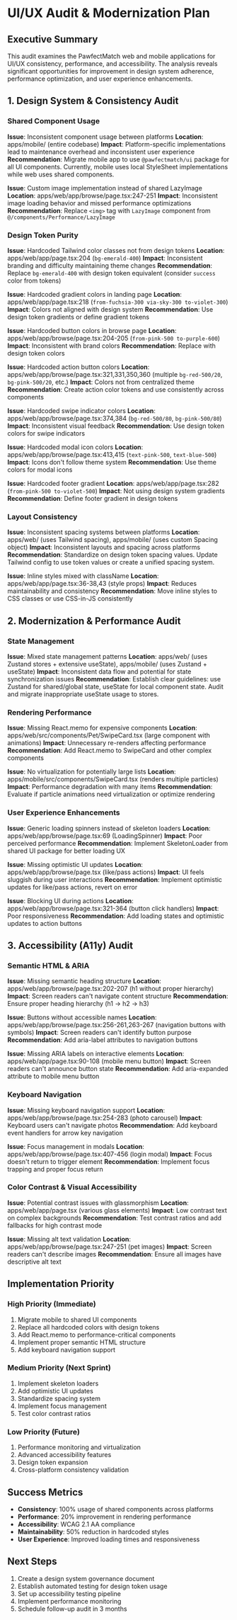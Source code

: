# UI/UX Audit & Modernization Plan

## Executive Summary

This audit examines the PawfectMatch web and mobile applications for UI/UX
consistency, performance, and accessibility. The analysis reveals significant
opportunities for improvement in design system adherence, performance
optimization, and user experience enhancements.

## 1. Design System & Consistency Audit

### Shared Component Usage

**Issue**: Inconsistent component usage between platforms **Location**:
apps/mobile/ (entire codebase) **Impact**: Platform-specific implementations
lead to maintenance overhead and inconsistent user experience
**Recommendation**: Migrate mobile app to use `@pawfectmatch/ui` package for all
UI components. Currently, mobile uses local StyleSheet implementations while web
uses shared components.

**Issue**: Custom image implementation instead of shared LazyImage **Location**:
apps/web/app/browse/page.tsx:247-251 **Impact**: Inconsistent image loading
behavior and missed performance optimizations **Recommendation**: Replace
`<img>` tag with `LazyImage` component from `@/components/Performance/LazyImage`

### Design Token Purity

**Issue**: Hardcoded Tailwind color classes not from design tokens **Location**:
apps/web/app/page.tsx:204 (`bg-emerald-400`) **Impact**: Inconsistent branding
and difficulty maintaining theme changes **Recommendation**: Replace
`bg-emerald-400` with design token equivalent (consider `success` color from
tokens)

**Issue**: Hardcoded gradient colors in landing page **Location**:
apps/web/app/page.tsx:218 (`from-fuchsia-300 via-sky-300 to-violet-300`)
**Impact**: Colors not aligned with design system **Recommendation**: Use design
token gradients or define gradient tokens

**Issue**: Hardcoded button colors in browse page **Location**:
apps/web/app/browse/page.tsx:204-205 (`from-pink-500 to-purple-600`) **Impact**:
Inconsistent with brand colors **Recommendation**: Replace with design token
colors

**Issue**: Hardcoded action button colors **Location**:
apps/web/app/browse/page.tsx:321,331,350,360 (multiple `bg-red-500/20`,
`bg-pink-500/20`, etc.) **Impact**: Colors not from centralized theme
**Recommendation**: Create action color tokens and use consistently across
components

**Issue**: Hardcoded swipe indicator colors **Location**:
apps/web/app/browse/page.tsx:374,384 (`bg-red-500/80`, `bg-pink-500/80`)
**Impact**: Inconsistent visual feedback **Recommendation**: Use design token
colors for swipe indicators

**Issue**: Hardcoded modal icon colors **Location**:
apps/web/app/browse/page.tsx:413,415 (`text-pink-500`, `text-blue-500`)
**Impact**: Icons don't follow theme system **Recommendation**: Use theme colors
for modal icons

**Issue**: Hardcoded footer gradient **Location**: apps/web/app/page.tsx:282
(`from-pink-500 to-violet-500`) **Impact**: Not using design system gradients
**Recommendation**: Define footer gradient in design tokens

### Layout Consistency

**Issue**: Inconsistent spacing systems between platforms **Location**:
apps/web/ (uses Tailwind spacing), apps/mobile/ (uses custom Spacing object)
**Impact**: Inconsistent layouts and spacing across platforms
**Recommendation**: Standardize on design token spacing values. Update Tailwind
config to use token values or create a unified spacing system.

**Issue**: Inline styles mixed with className **Location**:
apps/web/app/page.tsx:36-38,43 (style props) **Impact**: Reduces maintainability
and consistency **Recommendation**: Move inline styles to CSS classes or use
CSS-in-JS consistently

## 2. Modernization & Performance Audit

### State Management

**Issue**: Mixed state management patterns **Location**: apps/web/ (uses Zustand
stores + extensive useState), apps/mobile/ (uses Zustand + useState) **Impact**:
Inconsistent data flow and potential for state synchronization issues
**Recommendation**: Establish clear guidelines: use Zustand for shared/global
state, useState for local component state. Audit and migrate inappropriate
useState usage to stores.

### Rendering Performance

**Issue**: Missing React.memo for expensive components **Location**:
apps/web/src/components/Pet/SwipeCard.tsx (large component with animations)
**Impact**: Unnecessary re-renders affecting performance **Recommendation**: Add
React.memo to SwipeCard and other complex components

**Issue**: No virtualization for potentially large lists **Location**:
apps/mobile/src/components/SwipeCard.tsx (renders multiple particles)
**Impact**: Performance degradation with many items **Recommendation**: Evaluate
if particle animations need virtualization or optimize rendering

### User Experience Enhancements

**Issue**: Generic loading spinners instead of skeleton loaders **Location**:
apps/web/app/browse/page.tsx:69 (LoadingSpinner) **Impact**: Poor perceived
performance **Recommendation**: Implement SkeletonLoader from shared UI package
for better loading UX

**Issue**: Missing optimistic UI updates **Location**:
apps/web/app/browse/page.tsx (like/pass actions) **Impact**: UI feels sluggish
during user interactions **Recommendation**: Implement optimistic updates for
like/pass actions, revert on error

**Issue**: Blocking UI during actions **Location**:
apps/web/app/browse/page.tsx:321-364 (button click handlers) **Impact**: Poor
responsiveness **Recommendation**: Add loading states and optimistic updates to
action buttons

## 3. Accessibility (A11y) Audit

### Semantic HTML & ARIA

**Issue**: Missing semantic heading structure **Location**:
apps/web/app/browse/page.tsx:202-207 (h1 without proper hierarchy) **Impact**:
Screen readers can't navigate content structure **Recommendation**: Ensure
proper heading hierarchy (h1 → h2 → h3)

**Issue**: Buttons without accessible names **Location**:
apps/web/app/browse/page.tsx:256-261,263-267 (navigation buttons with symbols)
**Impact**: Screen readers can't identify button purpose **Recommendation**: Add
aria-label attributes to navigation buttons

**Issue**: Missing ARIA labels on interactive elements **Location**:
apps/web/app/page.tsx:90-108 (mobile menu button) **Impact**: Screen readers
can't announce button state **Recommendation**: Add aria-expanded attribute to
mobile menu button

### Keyboard Navigation

**Issue**: Missing keyboard navigation support **Location**:
apps/web/app/browse/page.tsx:254-283 (photo carousel) **Impact**: Keyboard users
can't navigate photos **Recommendation**: Add keyboard event handlers for arrow
key navigation

**Issue**: Focus management in modals **Location**:
apps/web/app/browse/page.tsx:407-456 (login modal) **Impact**: Focus doesn't
return to trigger element **Recommendation**: Implement focus trapping and
proper focus return

### Color Contrast & Visual Accessibility

**Issue**: Potential contrast issues with glassmorphism **Location**:
apps/web/app/page.tsx (various glass elements) **Impact**: Low contrast text on
complex backgrounds **Recommendation**: Test contrast ratios and add fallbacks
for high contrast mode

**Issue**: Missing alt text validation **Location**:
apps/web/app/browse/page.tsx:247-251 (pet images) **Impact**: Screen readers
can't describe images **Recommendation**: Ensure all images have descriptive alt
text

## Implementation Priority

### High Priority (Immediate)

1. Migrate mobile to shared UI components
2. Replace all hardcoded colors with design tokens
3. Add React.memo to performance-critical components
4. Implement proper semantic HTML structure
5. Add keyboard navigation support

### Medium Priority (Next Sprint)

1. Implement skeleton loaders
2. Add optimistic UI updates
3. Standardize spacing system
4. Implement focus management
5. Test color contrast ratios

### Low Priority (Future)

1. Performance monitoring and virtualization
2. Advanced accessibility features
3. Design token expansion
4. Cross-platform consistency validation

## Success Metrics

- **Consistency**: 100% usage of shared components across platforms
- **Performance**: 20% improvement in rendering performance
- **Accessibility**: WCAG 2.1 AA compliance
- **Maintainability**: 50% reduction in hardcoded styles
- **User Experience**: Improved loading times and responsiveness

## Next Steps

1. Create a design system governance document
2. Establish automated testing for design token usage
3. Set up accessibility testing pipeline
4. Implement performance monitoring
5. Schedule follow-up audit in 3 months
